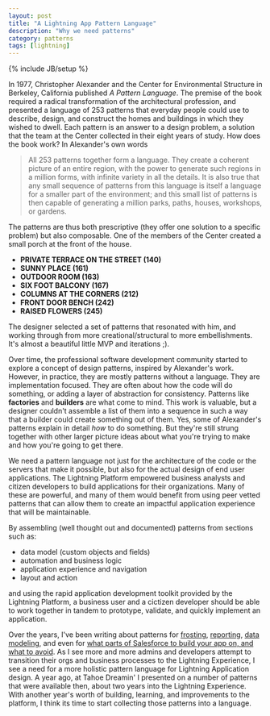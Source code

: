 ```yaml
---
layout: post
title: "A Lightning App Pattern Language"
description: "Why we need patterns"
category: patterns
tags: [lightning]
---
```

{% include JB/setup %}

In 1977, Christopher Alexander and the Center for Environmental Structure in Berkeley, California published _A Pattern Language_. The premise of the book required a radical transformation of the architectural profession, and presented a language of 253 patterns that everyday people could use to describe, design, and construct the homes and buildings in which they wished to dwell. Each pattern is an answer to a design problem, a solution that the team at the Center collected in their eight years of study. How does the book work? In Alexander's own words

> All 253 patterns together form a language. They create a coherent picture of an entire region, with the power to generate such regions in a million forms, with infinite variety in all the details. 
> It is also true that any small sequence of patterns from this language is itself a language for a smaller part of the environment; and this small list of patterns is then capable of generating a million parks, paths, houses, workshops, or gardens.

The patterns are thus both prescriptive (they offer one solution to a specific problem) but also composable. One of the members of the Center created a small porch at the front of the house. 

* **PRIVATE TERRACE ON THE STREET (140)**
* **SUNNY PLACE (161)**
* **OUTDOOR ROOM (163)**
* **SIX FOOT BALCONY (167)**
* **COLUMNS AT THE CORNERS (212)**
* **FRONT DOOR BENCH (242)**
* **RAISED FLOWERS (245)**

The designer selected a set of patterns that resonated with him, and working through from more creational/structural to more embellishments. It's almost a beautiful little MVP and iterations ;).

Over time, the professional software development community started to explore a concept of design patterns, inspired by Alexander's work. However, in practice, they are mostly patterns without a language. They are implementation focused. They are often about how the code will do something, or adding a layer of abstraction for consistency. Patterns like **factories** and **builders** are what come to mind. This work is valuable, but a designer couldn't assemble a list of them into a sequence in such a way that a builder could create something out of them. Yes, some of Alexander's patterns explain in detail *how* to do something. But they're still strung together with other larger picture ideas about what you're trying to make and how you're going to get there.

We need a pattern language not just for the architecture of the code or the servers that make it possible, but also for the actual design of end user applications. The Lightning Platform empowered business analysts and citizen developers to build applications for their organizations. Many of these are powerful, and many of them would benefit from using peer vetted patterns that can allow them to create an impactful application experience that will be maintainable.

By assembling (well thought out and documented) patterns from sections such as:

* data model (custom objects and fields)
* automation and business logic
* application experience and navigation
* layout and action

and using the rapid application development toolkit provided by the Lightning Platform, a business user and a cictizen developer should be able to work together in tandem to prototype, validate, and quickly implement an application.

Over the years, I've been writing about patterns for [frosting][1], [reporting][2], [data modeling][4], and even for [what parts of Salesforce to build your app on, and what to avoid][3]. As I see more and more admins and developers attempt to transition their orgs and business processes to the Lightning Experience, I see a need for a more holistic pattern language for Lightning Application design. A year ago, at Tahoe Dreamin' I presented on a number of patterns that were available then, about two years into the Lightning Experience. With another year's worth of building, learning, and improvements to the platform, I think its time to start collecting those patterns into a language.

[1]: http://cdcarter.github.io/admin/2015/11/12/frosting
[2]: https://biggerboatconsulting.com/salesforce-exception-reporting-admins-best-friend/
[3]: https://biggerboatconsulting.com/service-cloud-and-cases-for-nonprofits/
[4]: https://twitter.com/bigthinkscloud
